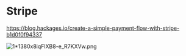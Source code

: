 # Stripe

https://blog.hackages.io/create-a-simple-payment-flow-with-stripe-b1d0f0f94337

![1*1380x8iqFlXB8-e_R7KXVw.png](https://bitbucket.org/repo/qEd965M/images/3989691234-1*1380x8iqFlXB8-e_R7KXVw.png)